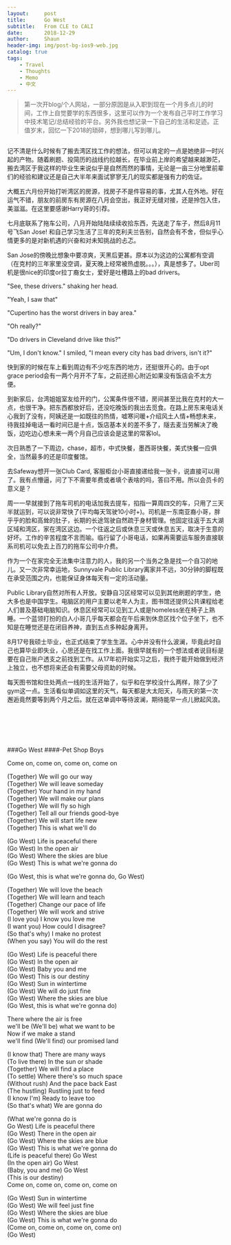 ```yaml
---
layout:     post
title:      Go West
subtitle:   From CLE to CALI
date:       2018-12-29
author:     Shaun
header-img: img/post-bg-ios9-web.jpg
catalog: true
tags:
    - Travel
    - Thoughts
    - Memo
    - 中文
---
```


> 第一次开blog/个人网站，一部分原因是从入职到现在一个月多点儿的时间，工作上自觉要学的东西很多，这里可以作为一个发布自己平时工作学习中技术笔记/总结经验的平台。另外我也想记录一下自己的生活和足迹。正值岁末，回忆一下2018的琐碎，想到哪儿写到哪儿。


![]()


记不清是什么时候有了搬去湾区找工作的想法，但可以肯定的一点是她绝非一时兴起的产物。随着刷题、投简历的战线约拉越长，在毕业前上岸的希望越来越渺茫，搬去湾区于我这样的毕业生来说似乎是自然而然的事情，无论是一亩三分地里前辈们的经验和建议还是自己大半年来面试寥寥无几的现实都是强有力的佐证。

大概五六月份开始打听湾区的房源，找房子不是件容易的事，尤其人在外地。好在运气不错，朋友的前房东有房源在八月会空出，我正好无缝对接，还是拎包入住，美滋滋。在这里要感谢Harry哥的引荐。

七月底联系了拖车公司，八月开始陆陆续续收拾东西，先送走了车子，然后8月11号飞San Jose! 和自己学习生活了三年的克利夫兰告别，自然会有不舍，但似乎心情更多的是对新机遇的兴奋和对未知挑战的忐忑。


San Jose的傍晚比想象中要凉爽，天黑后更甚。原本以为这边的公寓都有空调（在克村的三年家里没空调，夏天晚上经常被热虚脱。。。），真是想多了。Uber司机是很nice的印度or拉丁裔女士，爱好是吐槽路上的bad drivers。

"See, these drivers." shaking her head. 

"Yeah, I saw that"

"Cupertino has the worst drivers in bay area."

"Oh really?"

"Do drivers in Cleveland drive like this?"

"Um, I don't know." I smiled, "I mean every city has bad drivers, isn't it?"

快到家的时候在车上看到周边有不少吃东西的地方，还挺很开心的。由于opt grace period会有一两个月开不了车，之前还担心附近如果没有饭店会不太方便。

到新家后，台湾姐姐室友给开的门，公寓条件很不错，房间甚至比我在克村的大一点，也很干净。把东西都放好后，还没吃晚饭的我出去觅食。在路上房东来电话关心我到了没有，阿姨还是一如既往的热情，嘘寒问暖+介绍风土人情+畅想未来，待我挂掉电话一看时间已是十点，饭店基本关的差不多了，隧去麦当劳解决了晚饭，边吃边心想未来一两个月自己应该会是这里的常客lol。

次日熟悉了一下周边，chase，超市，中式快餐，墨西哥快餐，美式快餐一应俱全，当然最多的还是印度餐馆。

去Safeway想开一张Club Card, 客服柜台小哥直接递给我一张卡，说直接可以用了。我有点懵逼，问了下不需要年费或者填个表啥的吗，答曰不用。所以会员卡的意义是？

周一一早就接到了拖车司机的电话加我去提车，掐指一算周四交的车，只用了三天半就运到，可以说非常快了(平均每天驾驶10小时+)。司机是一东南亚裔小哥，胖乎乎的脸和高耸的肚子，长期的长途驾驶自然疏于身材管理。他固定往返于五大湖区域和湾区，家在湾区这边。一个往返之后或休息三天或休息五天，取决于生意的好坏。工作的辛苦程度不言而喻。临行留了小哥电话，如果再需要运车服务直接联系司机可以免去上百刀的拖车公司中介费。

作为一个在家完全无法集中注意力的人，我的另一个当务之急是找一个自习的地儿。又一次非常幸运地，Sunnyvale Public Library离家并不远，30分钟的脚程既在承受范围之内，也能保证身体每天有一定的活动量。


Public Library自然对所有人开放。安静自习区经常可以见到其他刷题的学生，绝大多也是中国学生。电脑区的用户主要以老年人为主，图书馆还提供公共课程给老人们普及基础电脑知识。休息区经常可以见到工人或是homeless坐在椅子上熟睡。一个蓝领打扮的白人小哥几乎每天都会在午后来到休息区找个位子坐下，也不知是在睡觉还是在闭目养神，直到五点多种起身离开。

8月17号我硕士毕业，也正式结束了学生生涯。心中并没有什么波澜，毕竟此时自己也算毕业即失业，心思还是在找工作上面。我很早就有的一个想法或者说目标是要在自己账户透支之前找到工作。从17年初开始实习之后，我终于能开始做到经济上独立，也不想将来还会有需要父母资助的时候。

每天图书馆和住处两点一线的生活开始了，似乎和在学校没什么两样，除了少了gym这一点。生活看似单调如这里的天气，每天都是大太阳天，与雨天的第一次邂逅竟然要等到两个月之后。就在这单调中等待波澜，期待能早一点儿掀起风浪。
<br><br>
<br><br>
<br><br>
    
###Go West
####-Pet Shop Boys


Come on, come on, come on, come on

(Together) We will go our way  
(Together) We will leave someday  
(Together) Your hand in my hand  
(Together) We will make our plans  
(Together) We will fly so high  
(Together) Tell all our friends good-bye  
(Together) We will start life new  
(Together) This is what we'll do

(Go West) Life is peaceful there  
(Go West) In the open air  
(Go West) Where the skies are blue  
(Go West) This is what we're gonna do

(Go West, this is what we're gonna do, Go West)

(Together) We will love the beach  
(Together) We will learn and teach  
(Together) Change our pace of life  
(Together) We will work and strive  
(I love you) I know you love me  
(I want you) How could I disagree?  
(So that's why) I make no protest  
(When you say) You will do the rest  

(Go West) Life is peaceful there  
(Go West) In the open air  
(Go West) Baby you and me  
(Go West) This is our destiny  
(Go West) Sun in wintertime  
(Go West) We will do just fine  
(Go West) Where the skies are blue  
(Go West, this is what we're gonna do)

There where the air is free  
we'll be (We'll be) what we want to be  
Now if we make a stand  
we'll find (We'll find) our promised land  

(I know that) There are many ways  
(To live there) In the sun or shade  
(Together) We will find a place  
(To settle) Where there's so much space  
(Without rush) And the pace back East  
(The hustling) Rustling just to feed  
(I know I'm) Ready to leave too  
(So that's what) We are gonna do

(What we're gonna do is  
Go West) Life is peaceful there  
(Go West) There in the open air  
(Go West) Where the skies are blue  
(Go West) This is what we're gonna do  
(Life is peaceful there) Go West  
(In the open air) Go West  
(Baby, you and me) Go West  
(This is our destiny)  
Come on, come on, come on, come on

(Go West) Sun in wintertime  
(Go West) We will feel just fine  
(Go West) Where the skies are blue  
(Go West) This is what we're gonna do  
(Come on, come on, come on, come on)  
(Go West)